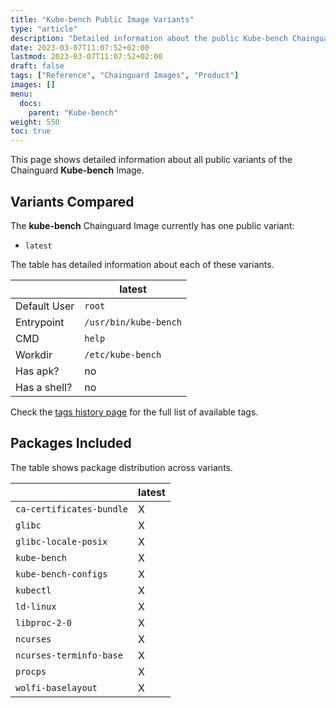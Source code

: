 ```yaml
---
title: "Kube-bench Public Image Variants"
type: "article"
description: "Detailed information about the public Kube-bench Chainguard Image variants"
date: 2023-03-07T11:07:52+02:00
lastmod: 2023-03-07T11:07:52+02:00
draft: false
tags: ["Reference", "Chainguard Images", "Product"]
images: []
menu:
  docs:
    parent: "Kube-bench"
weight: 550
toc: true
---
```


This page shows detailed information about all public variants of the Chainguard **Kube-bench** Image.

## Variants Compared
The **kube-bench** Chainguard Image currently has one public variant: 

- `latest`

The table has detailed information about each of these variants.

|              | latest                |
|--------------|-----------------------|
| Default User | `root`                |
| Entrypoint   | `/usr/bin/kube-bench` |
| CMD          | `help`                |
| Workdir      | `/etc/kube-bench`     |
| Has apk?     | no                    |
| Has a shell? | no                    |

Check the [tags history page](/chainguard/chainguard-images/reference/kube-bench/tags_history/) for the full list of available tags.

## Packages Included
The table shows package distribution across variants.

|                          | latest |
|--------------------------|--------|
| `ca-certificates-bundle` | X      |
| `glibc`                  | X      |
| `glibc-locale-posix`     | X      |
| `kube-bench`             | X      |
| `kube-bench-configs`     | X      |
| `kubectl`                | X      |
| `ld-linux`               | X      |
| `libproc-2-0`            | X      |
| `ncurses`                | X      |
| `ncurses-terminfo-base`  | X      |
| `procps`                 | X      |
| `wolfi-baselayout`       | X      |
